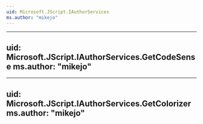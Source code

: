 ```yaml
---
uid: Microsoft.JScript.IAuthorServices
ms.author: "mikejo"
---
```


---
uid: Microsoft.JScript.IAuthorServices.GetCodeSense
ms.author: "mikejo"
---

---
uid: Microsoft.JScript.IAuthorServices.GetColorizer
ms.author: "mikejo"
---
